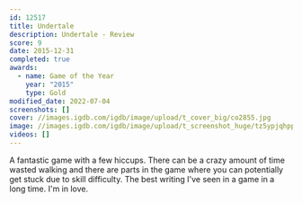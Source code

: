 ```yaml
---
id: 12517
title: Undertale
description: Undertale - Review
score: 9
date: 2015-12-31
completed: true
awards:
  - name: Game of the Year
    year: "2015"
    type: Gold
modified_date: 2022-07-04
screenshots: []
cover: //images.igdb.com/igdb/image/upload/t_cover_big/co2855.jpg
image: //images.igdb.com/igdb/image/upload/t_screenshot_huge/tz5ypjqhppmtypognq7o.jpg
videos: []
---
```

A fantastic game with a few hiccups. There can be a crazy amount of time wasted walking and there are parts in the game where you can potentially get stuck due to skill difficulty. The best writing I've seen in a game in a long time. I'm in love.